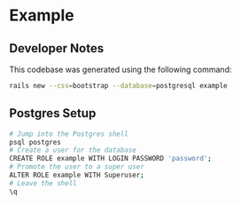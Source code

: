 # Example

## Developer Notes

This codebase was generated using the following command:

```sh
rails new --css=bootstrap --database=postgresql example
```

## Postgres Setup

```sh
# Jump into the Postgres shell
psql postgres
# Create a user for the database
CREATE ROLE example WITH LOGIN PASSWORD 'password';
# Promote the user to a super user
ALTER ROLE example WITH Superuser;
# Leave the shell
\q
```

